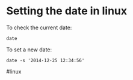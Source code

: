 # Setting the date in linux
To check the current date:

```
date
```

To set a new date:

```
date -s '2014-12-25 12:34:56'
```

#linux